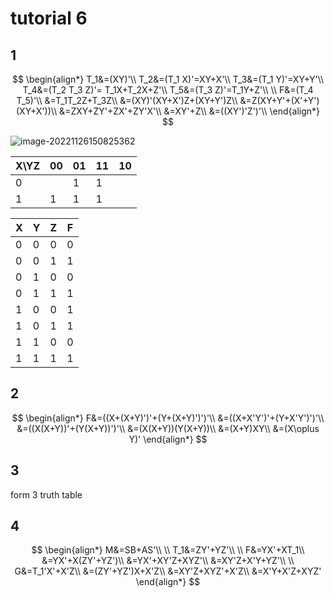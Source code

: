 # tutorial 6

## 1

$$
\begin{align*} T_1&=(XY)'\\ T_2&=(T_1 X)'=XY+X'\\ T_3&=(T_1 Y)'=XY+Y'\\ T_4&=(T_2 T_3 Z)'= T_1X+T_2X+Z'\\ T_5&=(T_3 Z)'=T_1Y+Z'\\ \\ F&=(T_4 T_5)'\\ &=T_1T_2Z+T_3Z\\ &=(XY)'(XY+X')Z+(XY+Y')Z\\ &=Z(XY+Y'+(X'+Y')(XY+X'))\\ &=ZXY+ZY'+ZX'+ZY'X'\\ &=XY'+Z\\ &=((XY')'Z')'\\ \end{align*}
$$

![image-20221126150825362](assets/T6\_1.png)

| X\YZ | 00 | 01 | 11 | 10 |
| ---- | -- | -- | -- | -- |
| 0    |    | 1  | 1  |    |
| 1    | 1  | 1  | 1  |    |

| X | Y | Z | F |
| - | - | - | - |
| 0 | 0 | 0 | 0 |
| 0 | 0 | 1 | 1 |
| 0 | 1 | 0 | 0 |
| 0 | 1 | 1 | 1 |
| 1 | 0 | 0 | 1 |
| 1 | 0 | 1 | 1 |
| 1 | 1 | 0 | 0 |
| 1 | 1 | 1 | 1 |

## 2

$$
\begin{align*} F&=((X+(X+Y)')'+(Y+(X+Y)')')'\\ &=((X+X'Y')'+(Y+X'Y')')'\\ &=((X(X+Y))'+(Y(X+Y))')'\\ &=(X(X+Y))(Y(X+Y))\\ &=(X+Y)XY\\ &=(X\oplus Y)' \end{align*}
$$

## 3

form 3 truth table

## 4

$$
\begin{align*} M&=SB+AS'\\ \\ T_1&=ZY'+YZ'\\ \\ F&=YX'+XT_1\\ &=YX'+X(ZY'+YZ')\\ &=YX'+XY'Z+XYZ'\\ &=XY'Z+X'Y+YZ'\\ \\ G&=T_1'X'+X'Z\\ &=(ZY'+YZ')X+X'Z\\ &=XY'Z+XYZ'+X'Z\\ &=X'Y+X'Z+XYZ' \end{align*}
$$

